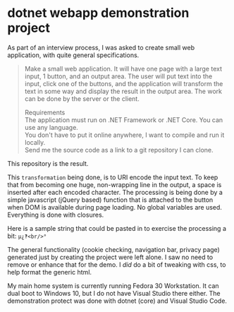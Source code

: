 # dotnet webapp demonstration project

As part of an interview process, I was asked to create small web application, with quite general specifications.

> Make a small web application. It will have one page with a large text input, 1 button, and an output area. The user will put text into the input, click one of the buttons, and the application will transform the text in some way and display the result in the output area. The work can be done by the server or the client.
>
> Requirements<br />
> The application must run on .NET Framework or .NET Core. You can use any language.<br />
> You don't have to put it online anywhere, I want to compile and run it locally.<br />
> Send me the source code as a link to a git repository I can clone.

This repository is the result.

This `transformation` being done, is to URI encode the input text.  To keep that from becoming one huge, non-wrapping line in the output, a space is inserted after each encoded character.  The processing is being done by a simple javascript (jQuery based) function that is attached to the button when DOM is available during page loading.  No global variables are used.  Everything is done with closures.

Here is a sample string that could be pasted in to exercise the processing a bit: `µ¿‽<br/>°`

The general functionality (cookie checking, navigation bar, privacy page) generated just by creating the project were left alone.  I saw no need to remove or enhance that for the demo.  I *did* do a bit of tweaking with css, to help format the generic html.

My main home system is currently running Fedora 30 Workstation.  It can dual boot to Windows 10, but I do not have Visual Studio there either.  The demonstration protect was done with dotnet (core) and Visual Studio Code.
